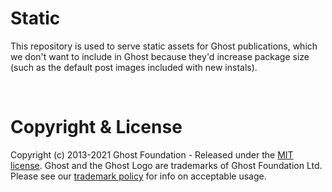 # Static

This repository is used to serve static assets for Ghost publications, which we don't want to include in Ghost because they'd increase package size (such as the default post images included with new instals).

&nbsp;


# Copyright & License

Copyright (c) 2013-2021 Ghost Foundation - Released under the [MIT license](LICENSE). Ghost and the Ghost Logo are trademarks of Ghost Foundation Ltd. Please see our [trademark policy](https://ghost.org/trademark/) for info on acceptable usage.
